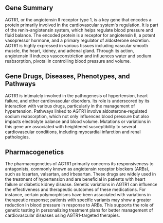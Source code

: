 ## Gene Summary
AGTR1, or the angiotensin II receptor type 1, is a key gene that encodes a protein primarily involved in the cardiovascular system's regulation. It is part of the renin-angiotensin system, which helps regulate blood pressure and fluid balance. The encoded protein is a receptor for angiotensin II, a potent vasopressor hormone, and a primary regulator of aldosterone secretion. AGTR1 is highly expressed in various tissues including vascular smooth muscle, the heart, kidney, and adrenal gland. Through its action, angiotensin II induces vasoconstriction and influences water and sodium reabsorption, pivotal in controlling blood pressure and volume.

## Gene Drugs, Diseases, Phenotypes, and Pathways
AGTR1 is intimately involved in the pathogenesis of hypertension, heart failure, and other cardiovascular disorders. Its role is underscored by its interaction with various drugs, particularly in the management of hypertension. Pathways linked to AGTR1 involve aldosterone-regulated sodium reabsorption, which not only influences blood pressure but also impacts electrolyte balance and blood volume. Mutations or variations in this gene are associated with heightened susceptibility to several cardiovascular conditions, including myocardial infarction and renal pathologies. 

## Pharmacogenetics
The pharmacogenetics of AGTR1 primarily concerns its responsiveness to antagonists, commonly known as angiotensin receptor blockers (ARBs), such as losartan, valsartan, and irbesartan. These drugs are widely used in the treatment of hypertension and are beneficial in patients with heart failure or diabetic kidney disease. Genetic variations in AGTR1 can influence the effectiveness and therapeutic outcomes of these medications. For instance, certain polymorphisms have been associated with variations in therapeutic response; patients with specific variants may show a greater reduction in blood pressure in response to ARBs. This supports the role of genetic testing in personalizing treatment plans for better management of cardiovascular diseases using AGTR1-targeted therapies.
